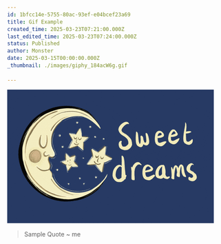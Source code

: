 ```yaml
---
id: 1bfcc14e-5755-80ac-93ef-e04bcef23a69
title: Gif Example
created_time: 2025-03-23T07:21:00.000Z
last_edited_time: 2025-03-23T07:24:00.000Z
status: Published
author: Monster
date: 2025-03-15T00:00:00.000Z
_thumbnail: ./images/giphy_184acW6g.gif

---
```


![](./images/giphy_184acW6g.gif)

> Sample Quote \~ me
